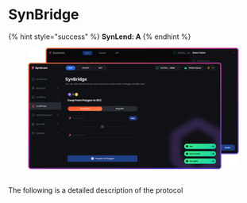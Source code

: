 # SynBridge

{% hint style="success" %}
**SynLend: A**
{% endhint %}

<figure><img src="../../.gitbook/assets/SynBrige (1).png" alt=""><figcaption></figcaption></figure>

\
The following is a detailed description of the protocol
